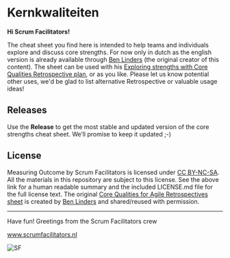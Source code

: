 # Kernkwaliteiten

**Hi Scrum Facilitators!**

The cheat sheet you find here is intended to help teams and individuals explore and discuss core strengths. For now only in dutch as the english version is already available through [Ben Linders](https://www.benlinders.com/) (the original creator of this content). The sheet can be used with his [Exploring strengths with Core Qualities Retrospective plan](https://www.benlinders.com/2015/exploring-strengths-with-core-qualities/), or as you like. Please let us know potential other uses, we'd be glad to list alternative Retrospective or valuable usage ideas!

## Releases

Use the **Release** to get the most stable and updated version of the core strengths cheat sheet. We’ll promise to keep it updated ;-)

## License

Measuring Outcome by Scrum Facilitators is licensed under [CC BY-NC-SA](https://creativecommons.org/licenses/by-nc-sa/4.0/). All the materials in this repository are subject to this license. See the above link for a human readable summary and the included LICENSE.md file for the full license text.
The original [Core Qualities for Agile Retrospectives sheet](https://www.benlinders.com/wp-content/uploads/Core-Qualities-for-Agile-Retrospectives.pdf) is created by [Ben Linders](https://www.benlinders.com/) and shared/reused with permission.

***

Have fun!
Greetings from the Scrum Facilitators crew

www.scrumfacilitators.nl

![SF](https://www.scrumfacilitators.nl/wp-content/uploads/2020/04/cropped-SCRUMFACILITATOR_Mesa-de-trabajo-1-150x150-1-1.png)
